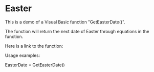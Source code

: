 # Easter
This is a demo of a Visual Basic function "GetEasterDate()".

The function will return the next date of Easter through equations in the function.  

Here is a link to the function:


Usage examples:
 
   EasterDate = GetEasterDate()   

